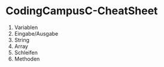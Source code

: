 # CodingCampusC-CheatSheet
1. Variablen
2. Eingabe/Ausgabe
3. String
4. Array
5. Schleifen
6. Methoden
